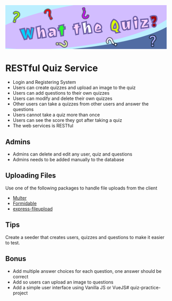 ![](poster.png)
# RESTful Quiz Service
* Login and Registering System
* Users can create quizzes and upload an image to the quiz
* Users can add questions to their own quizzes
* Users can modify and delete their own quizzes
* Other users can take a quizzes from other users and answer the questions
* Users cannot take a quiz more than once
* Users can see the score they got after taking a quiz
* The web services is RESTful

## Admins
* Admins can delete and edit any user, quiz and questions
* Admins needs to be added manually to the database

## Uploading Files
Use one of the following packages to handle file uploads from the client
* [Multer](https://www.npmjs.com/package/multer)
* [Formidable](https://www.npmjs.com/package/formidable)
* [express-fileupload](https://www.npmjs.com/package/express-fileupload)

## Tips
Create a seeder that creates users, quizzes and questions to make it easier to test.

## Bonus
* Add multiple answer choices for each question, one answer should be correct
* Add so users can upload an image to questions
* Add a simple user interface using Vanilla JS or VueJS# quiz-practice-project

